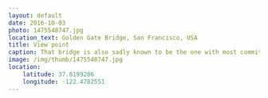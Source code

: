 ```yaml
---
layout: default
date: 2016-10-03
photo: 1475548747.jpg
location_text: Golden Gate Bridge, San Francisco, USA
title: View point
caption: That bridge is also sadly known to be the one with most commited suicide in the United States. In the background of the picture, the city of San Francisco.
image: /img/thumb/1475548747.jpg
location:
    latitude: 37.8199286
    longitude: -122.4782551
---
```

